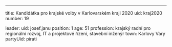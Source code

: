 ---
title: Kandidátka pro krajské volby v Karlovarském kraji 2020 
uid: kraj2020
number: 19

leader:
  uid: josef.janu
  position: 1
  age: 51
  profession: krajský radní pro regionální rozvoj, IT a projektové řízení, stavební inženýr
  town: Karlovy Vary
    partyUid: pirati  
